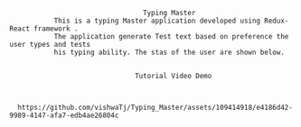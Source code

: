                                      Typing Master
               This is a typing Master application developed using Redux-React framework . 
               The application generate Test text based on preference the user types and tests
               his typing ability. The stas of the user are shown below.
                                   
                                   
                                   Tutorial Video Demo



      https://github.com/vishwaTj/Typing_Master/assets/109414918/e4186d42-9989-4147-afa7-edb4ae26804c







                                       
